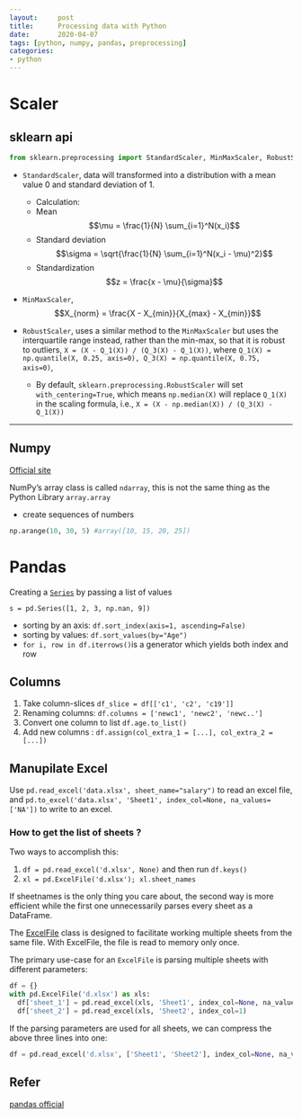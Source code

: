 ```yaml
---
layout:     post
title:      Processing data with Python
date:       2020-04-07
tags: [python, numpy, pandas, preprocessing]
categories: 
- python
---
```


# Scaler 
## sklearn api

```python
from sklearn.preprocessing import StandardScaler, MinMaxScaler, RobustScaler, MaxAbsScaler
```
* `StandardScaler`, data will transformed into a distribution with a mean value 0 and standard deviation of 1.
  * Calculation:
  * Mean $$\mu = \frac{1}{N} \sum_{i=1}^N(x_i)$$
  * Standard deviation $$\sigma = \sqrt{\frac{1}{N} \sum_{i=1}^N(x_i - \mu)^2}$$
  * Standardization $$z = \frac{x - \mu}{\sigma}$$

* `MinMaxScaler`, $$X_{norm} = \frac{X - X_{min}}{X_{max} - X_{min}}$$

* `RobustScaler`, uses a similar method to the `MinMaxScaler` but uses the interquartile range instead, rather than the min-max, so that it is robust to outliers, `X = (X - Q_1(X)) / (Q_3(X) - Q_1(X))`, where `Q_1(X) = np.quantile(X, 0.25, axis=0), Q_3(X) = np.quantile(X, 0.75, axis=0)`, 
  * By default, `sklearn.preprocessing.RobustScaler` will set `with_centering=True`, which means `np.median(X)` will replace `Q_1(X)` in the scaling formula, i.e., `X = (X - np.median(X)) / (Q_3(X) - Q_1(X))`

--- 

## Numpy 

[Official site](https://numpy.org/)

NumPy’s array class is called `ndarray`, this is not the same thing as the Python Library `array.array` 

*  create sequences of numbers

```python 
np.arange(10, 30, 5) #array([10, 15, 20, 25])
```




# Pandas

Creating a [`Series`](https://pandas.pydata.org/docs/reference/api/pandas.Series.html#pandas.Series) by passing a list of values

```pyth
s = pd.Series([1, 2, 3, np.nan, 9])
```

* sorting by an axis: `df.sort_index(axis=1, ascending=False)`
* sorting by values: `df.sort_values(by="Age")`
* `for i, row in df.iterrows()`is a generator which yields both index and row 



## Columns

1. Take column-slices `df_slice = df[['c1', 'c2', 'c19']]`
2. Renaming columns: `df.columns = ['newc1', 'newc2', 'newc..']`
3. Convert one column to list `df.age.to_list()`
4. Add new columns : `df.assign(col_extra_1 = [...], col_extra_2 = [...])`



## Manupilate Excel

Use `pd.read_excel('data.xlsx', sheet_name="salary")` to read an excel file, and `pd.to_excel('data.xlsx', 'Sheet1', index_col=None, na_values=['NA'])` to write to an excel. 

### How to get the list of sheets ?

Two ways to accomplish this: 

1. `df = pd.read_excel('d.xlsx', None)` and then run `df.keys()`
2. `xl = pd.ExcelFile('d.xlsx'); xl.sheet_names`

If sheetnames is the only thing you care about, the second way is more efficient while the first one unnecessarily parses every sheet as a DataFrame. 

The [ExcelFile](https://pandas.pydata.org/pandas-docs/dev/user_guide/io.html)  class is designed to facilitate working multiple sheets from the same file. With ExcelFile, the file is read to memory only once. 

The primary use-case for an `ExcelFile` is parsing multiple sheets with different parameters:

```python
df = {}
with pd.ExcelFile('d.xlsx') as xls:
  df['sheet_1'] = pd.read_excel(xls, 'Sheet1', index_col=None, na_values=['NA'])
  df['sheet_2'] = pd.read_excel(xls, 'Sheet2', index_col=1)
```

If the parsing parameters are used for all sheets, we can compress the above three lines into one:

```python
df = pd.read_excel('d.xlsx', ['Sheet1', 'Sheet2'], index_col=None, na_values=['NA'])
```



## Refer 

[pandas official](https://pandas.pydata.org/pandas-docs/stable/getting_started/10min.html)

